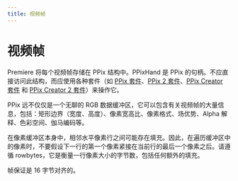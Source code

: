 ```yaml
---
title: 视频帧
---
```

# 视频帧

Premiere 将每个视频帧存储在 PPix 结构中。PPixHand 是 PPix 的句柄。不应直接访问此结构，而应使用各种套件（如 [PPix 套件](sweetpea-suites.md#ppix-suite)、[PPix 2 套件](sweetpea-suites.md#ppix-2-suite)、[PPix Creator 套件](sweetpea-suites.md#ppix-creator-suite) 和 [PPix Creator 2 套件](sweetpea-suites.md#ppix-creator-2-suite)）来操作它。

PPix 远不仅仅是一个无聊的 RGB 数据缓冲区，它可以包含有关视频帧的大量信息，包括：矩形边界（宽度、高度）、像素宽高比、像素格式、场优势、Alpha 解释、色彩空间、伽马编码等。

在像素缓冲区本身中，相邻水平像素行之间可能存在填充。因此，在遍历缓冲区中的像素时，不要假设下一行的第一个像素紧接在当前行的最后一个像素之后。请遵循 rowbytes，它是衡量一行像素大小的字节数，包括任何额外的填充。

帧保证是 16 字节对齐的。